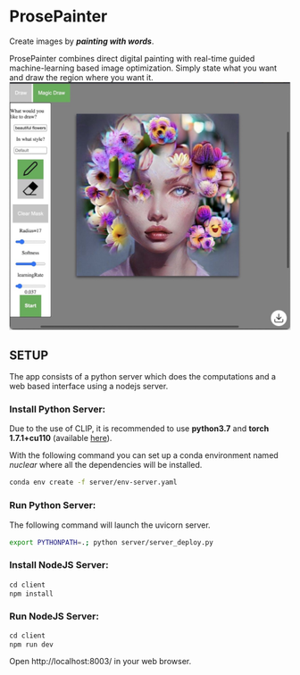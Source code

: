 # ProsePainter 
Create images by ***painting with words***.

ProsePainter combines direct digital painting with real-time guided machine-learning based image optimization. Simply state what you want and draw the region where you want it. 
![Tux, the Linux mascot](preview.jpg)
 
## SETUP
The app consists of a python server which does the computations and a web based interface using a nodejs server.

### Install Python Server:
Due to the use of CLIP, it is recommended to use **python3.7** and **torch 1.7.1+cu110** (available [here](https://pytorch.org/get-started/previous-versions/)).

With the following command you can set up a conda environment named _nuclear_ where all the dependencies will be installed.
```bash
conda env create -f server/env-server.yaml
```

### Run Python Server:
The following command will launch the uvicorn server.
```bash
export PYTHONPATH=.; python server/server_deploy.py
```

### Install NodeJS Server:
```
cd client
npm install
```
### Run NodeJS Server:
```
cd client
npm run dev
```
Open http://localhost:8003/ in your web browser.
